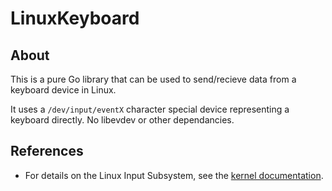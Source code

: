 # LinuxKeyboard

## About

This is a pure Go library that can be used to send/recieve data from a keyboard device in Linux.

It uses a `/dev/input/eventX` character special device representing a keyboard directly.  No libevdev or other dependancies.  

## References

- For details on the Linux Input Subsystem, see the [kernel documentation](https://www.kernel.org/doc/html/latest/input/input_uapi.html).
